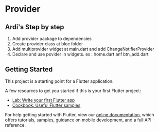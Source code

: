 # Provider

## Ardi's Step by step

1. Add provider package to dependencies
2. Create provider class at bloc folder
3. Add multiprovider widget at main.dart and add ChangeNotifierProvider
4. Declare and use povider in widgets. ex : home.dart anf btn_add.dart

## Getting Started

This project is a starting point for a Flutter application.

A few resources to get you started if this is your first Flutter project:

- [Lab: Write your first Flutter app](https://flutter.dev/docs/get-started/codelab)
- [Cookbook: Useful Flutter samples](https://flutter.dev/docs/cookbook)

For help getting started with Flutter, view our
[online documentation](https://flutter.dev/docs), which offers tutorials,
samples, guidance on mobile development, and a full API reference.
